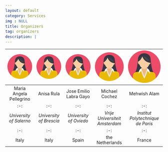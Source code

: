 ```yaml
---
layout: default
category: Services
img : NULL
title: Organizers
tag: organizers
description: |
---
```


|<img src="assets/keynote.png" width="200">|<img src="assets/keynote.png" width="200">|<img src="assets/keynote.png" width="200">|<img src="assets/keynote.png" width="200">|<img src="assets/keynote.png" width="200">|
|:-:|:-:|:-:|:-:|:-:|
|Maria Angela Pellegrino|Anisa Rula|Jose Emilio Labra Gayo|Michael Cochez|Mehwish Alam|
|:-:|:-:|:-:|:-:|:-:|
|<em>University of Salerno</em>|<em>University of Brescia</em>|<em>University of Oviedo</em>|<em>Vrije Universiteit Amsterdam</em>|<em>Institut Polytechnique de Paris</em>|
|:-:|:-:|:-:|:-:|:-:|
|Italy|Italy|Spain|the Netherlands|France|

